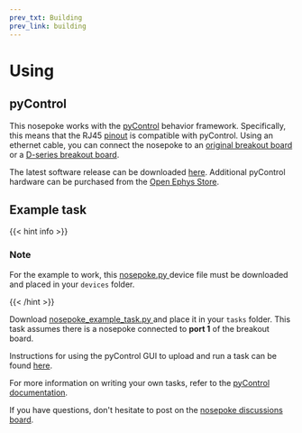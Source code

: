 ```yaml
---
prev_txt: Building
prev_link: building
---
```

# Using

## pyControl

This nosepoke works with the [pyControl](https://pycontrol.readthedocs.io/en/latest/) behavior framework.
Specifically, this means that the RJ45 [pinout](https://pycontrol.readthedocs.io/en/latest/user-guide/hardware/#behaviour-ports) is compatible with pyControl.
Using an ethernet cable, you can connect the nosepoke to an [original breakout board](https://open-ephys.org/pycontrol/pycontrol) or a [D-series breakout board](https://karpova-lab.github.io/pyControl-D-Series-Breakout/index.html).

The latest software release can be downloaded [here](https://github.com/pyControl/code/releases).
Additional pyControl hardware can be purchased from the [Open Ephys Store](https://open-ephys.org/pycontrol).

## Example task

{{< hint info >}}

### <i class="fas fa-info-circle"></i> Note

For the example to work, this <a href="nosepoke.py" download > <i class="fa fa-download"></i> nosepoke.py </a> device file must be downloaded and placed in your `devices` folder.

{{< /hint >}}

Download <a href="nosepoke_example_task.py" download > <i class="fa fa-download"></i> nosepoke_example_task.py </a> and place it in your `tasks` folder.
This task assumes there is a nosepoke connected to **port 1** of the breakout board.

Instructions for using the pyControl GUI to upload and run a task can be found [here](https://pycontrol.readthedocs.io/en/latest/user-guide/graphical-user-interface/).

For more information on writing your own tasks, refer to the [pyControl documentation](https://pycontrol.readthedocs.io/en/latest/user-guide/programming-tasks/).

If you have questions, don't hesitate to post on the [nosepoke discussions board](https://github.com/Karpova-Lab/nosepoke/discussions).
